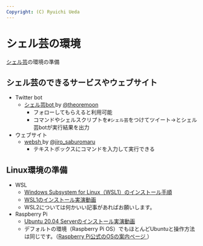 ```yaml
---
Copyright: (C) Ryuichi Ueda
---
```


# シェル芸の環境

[シェル芸](/?page=01434)の環境の準備

## シェル芸のできるサービスやウェブサイト

* Twitter bot
    * [シェル芸bot <i class="fa fa-external-link"></i>](https://twitter.com/minyoruminyon) by [@theoremoon](https://twitter.com/theoremoon)
        * フォローしてもらえると利用可能
        * コマンドやシェルスクリプトを`#シェル芸`をつけてツイート→とシェル芸botが実行結果を出力
* ウェブサイト
    * [websh <i class="fa fa-external-link"></i>](https://websh.jiro4989.com/) by [@jiro_saburomaru](https://twitter.com/jiro_saburomaru)
        * テキストボックスにコマンドを入力して実行できる

## Linux環境の準備

* WSL
    * [Windows Subsystem for Linux（WSL1）のインストール手順](WSL20200328.html)
    * [WSL1のインストール実演動画 <i class="fa fa-external-link"></i>](https://youtu.be/JAszcQ8IEwg)
    * WSL2については何かいい記事があればお願いします。
* Raspberry Pi
    * [Ubuntu 20.04 Serverのインストール実演動画 <i class="fa fa-external-link"></i>](https://youtu.be/78tRID_3VVw)
    * デフォルトの環境（Raspberry Pi OS）でもほとんどUbuntuと操作方法は同じです。（[Raspberry Pi公式のOSの案内ページ <i class="fa fa-external-link"></i>](https://www.raspberrypi.org/software/operating-systems/)）

